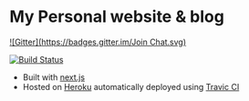 # My Personal website & blog

[![Gitter](https://badges.gitter.im/Join Chat.svg)](https://gitter.im/ahmedelgabri/gabri.me?utm_source=badge&utm_medium=badge&utm_campaign=pr-badge&utm_content=badge)

[![Build Status](https://travis-ci.org/ahmedelgabri/gabri.me.svg?branch=master)](https://travis-ci.org/ahmedelgabri/gabri.me)

- Built with [next.js](https://github.com/zeit/next.js)
- Hosted on [Heroku](http://heroku.com) automatically deployed using [Travic CI](https://travis-ci.org)
